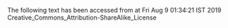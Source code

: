The following text has been accessed from at Fri Aug 9 01:34:21 IST 2019
Creative_Commons_Attribution-ShareAlike_License
